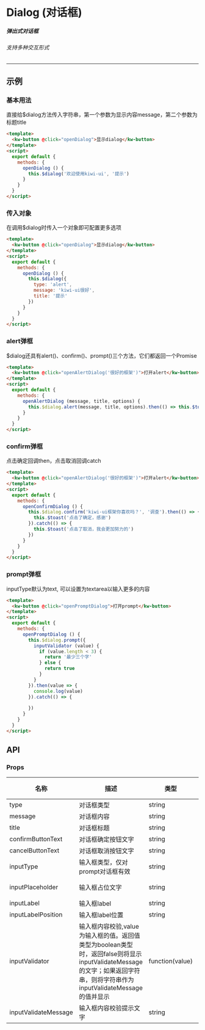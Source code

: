 # Dialog (对话框)
##### 弹出式对话框
###### 支持多种交互形式
---
## 示例
### 基本用法
直接给$dialog方法传入字符串，第一个参数为显示内容message，第二个参数为标题title
```html
<template>
  <kw-button @click="openDialog">显示dialog</kw-button>
</template>
<script>
  export default {
    methods: {
      openDialog () {
        this.$dialog('欢迎使用kiwi-ui', '提示')
      }
    }
  }
</script>
```
### 传入对象
在调用$dialog时传入一个对象即可配置更多选项
```html
<template>
  <kw-button @click="openDialog">显示dialog</kw-button>
</template>
<script>
  export default {
    methods: {
      openDialog () {
        this.$dialog({
          type: 'alert', 
          message: 'kiwi-ui很好', 
          title: '提示'
        })
      }
    }
  }
</script>
```
### alert弹框
$dialog还具有alert()、confirm()、prompt()三个方法，它们都返回一个Promise
```html
<template>
  <kw-button @click="openAlertDialog('很好的框架')">打开alert</kw-button>
</template>
<script>
  export default {
    methods: {
      openAlertDialog (message, title, options) {
        this.$dialog.alert(message, title, options).then(() => this.$toast('谢谢支持'))
      }
    }
  }
</script>
```
### confirm弹框
点击确定回调then，点击取消回调catch
```html
<template>
  <kw-button @click="openAlertDialog('很好的框架')">打开alert</kw-button>
</template>
<script>
  export default {
    methods: {
      openConfirmDialog () {
        this.$dialog.confirm('kiwi-ui框架你喜欢吗？', '调查').then(() => {
          this.$toast('点击了确定，感谢')
        }).catch(() => {
          this.$toast('点击了取消，我会更加努力的')
        })
      }
    }
  }
</script>
```
### prompt弹框
inputType默认为text, 可以设置为textarea以输入更多的内容
```html
<template>
  <kw-button @click="openPromptDialog">打开prompt</kw-button>
</template>
<script>
  export default {
    methods: {
      openPromptDialog () {
        this.$dialog.prompt({
          inputValidator (value) {
            if (value.length < 3) {
              return '最少三个字'
            } else {
              return true
            }
          }
        }).then(value => {
          console.log(value)
        }).catch(() => {
 
        })
      }
    }
  }
</script>
```
## API
### Props
名称 |描述|类型|可选值|默认值
---|---|---|---|---
type|对话框类型|string|alert,confirm,prompt|alert
message|对话框内容|string|-|-
title|对话框标题|string|-|-
confirmButtonText|对话框确定按钮文字|string|-|确定
cancelButtonText|对话框取消按钮文字|string|-|取消
inputType|输入框类型，仅对prompt对话框有效|string|text,textarea|text
inputPlaceholder|输入框占位文字|string|-|请输入
inputLabel|输入框label|string|-|-
inputLabelPosition|输入框label位置|string|top,left,right,center|top
inputValidator|输入框内容校验,value为输入框的值。返回值类型为boolean类型时，返回false则将显示inputValidateMessage的文字；如果返回字符串，则将字符串作为inputValidateMessage的值并显示|function(value)|-|-
inputValidateMessage|输入框内容校验提示文字|string|-|-
